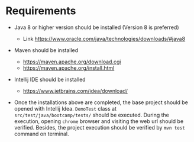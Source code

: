 # Requirements

* Java 8 or higher version should be installed (Version 8 is preferred)

  * Link https://www.oracle.com/java/technologies/downloads/#java8


* Maven should be installed 
  * https://maven.apache.org/download.cgi
  * https://maven.apache.org/install.html


* Intellij IDE should be installed
  * https://www.jetbrains.com/idea/download/


* Once the installations above are completed, the base project should be opened with Intellij Idea.
`DemoTest` class at `src/test/java/bootcamp/tests/` should be executed. During the execution, opening `chrome` browser
and visiting the web url should be verified. Besides, the project execution should be verified by `mvn test` command on terminal.
